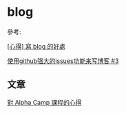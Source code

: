 # blog

參考:

[[心得] 寫 blog 的好處](http://huli.logdown.com/posts/1880993-the-benefits-of-writing-blog)

[使用github强大的issues功能来写博客 #3](https://github.com/zp1112/blog/issues/3)

## 文章

[對 Alpha Camp 課程的心得](https://github.com/teddet0330/blog/issues/1#issue-1466658209)
